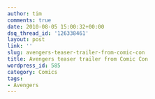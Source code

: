 ```yaml
---
author: tim
comments: true
date: 2010-08-05 15:00:32+00:00
dsq_thread_id: '126338461'
layout: post
link: ''
slug: avengers-teaser-trailer-from-comic-con
title: Avengers teaser trailer from Comic Con
wordpress_id: 585
category: Comics
tags:
- Avengers
---
```


